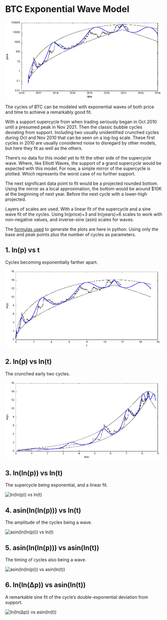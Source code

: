 # BTC Exponential Wave Model

![p vs d](plot/p%20vs%20d.png)

The cycles of BTC can be modeled with exponential waves of both price and time to achieve a remarkably good fit.

With a support supercycle from when trading seriously began in Oct 2010 until a presumed peak in Nov 2021. Then the classic bubble cycles deviating from support. Including two usually unidentified crunched cycles during Oct and Nov 2010 that can be seen on a log-log scale. These first cycles in 2010 are usually considered noise to disregard by other models, but here they fit as well as the others.

There’s no data for this model yet to fit the other side of the supercycle wave. Where, like Elliott Waves, the support of a grand supercycle would be expected with this model. For now, a simple mirror of the supercycle is plotted. Which represents the worst case of no further support.

The next significant data point to fit would be a projected rounded bottom. Using the mirror as a local approximation, the bottom would be around $10K at the beginning of next year. Before the next cycle with a lower-high projected.

Layers of scales are used. With a linear fit of the supercycle and a sine wave fit of the cycles. Using ln(price)+3 and ln(years)+6 scales to work with non-negative values, and inverse-sine (asin) scales for waves.

The [formulas used](formulas.py) to generate the plots are here in python. Using only the base and peak points plus the number of cycles as parameters.

## 1. ln(p) vs t

Cycles becoming exponentially farther apart.

![ln(p) vs t](plot/ln(p)%20vs%20t.png)

## 2. ln(p) vs ln(t)

The crunched early two cycles.

![ln(p) vs ln(t)](plot/ln(p)%20vs%20ln(t).png)

## 3. ln(ln(p)) vs ln(t)

The supercycle being exponential, and a linear fit.

![ln(ln(p)) vs ln(t)](plot/ln(ln(p))%20vs%20ln(t).png)

## 4. asin(ln(ln(p))) vs ln(t)

The amplitude of the cycles being a wave.

![asin(ln(ln(p))) vs ln(t)](plot/asin(ln(ln(p)))%20vs%20ln(t).png)

## 5. asin(ln(ln(p))) vs asin(ln(t))

The timing of cycles also being a wave.

![asin(ln(ln(p))) vs asin(ln(t))](plot/asin(ln(ln(p)))%20vs%20asin(ln(t)).png)

## 6. ln(ln(Δp)) vs asin(ln(t))

A remarkable sine fit of the cycle’s double-exponential deviation from support.

![ln(ln(Δp)) vs asin(ln(t))](plot/ln(ln(dp))%20vs%20asin(ln(t)).png)
